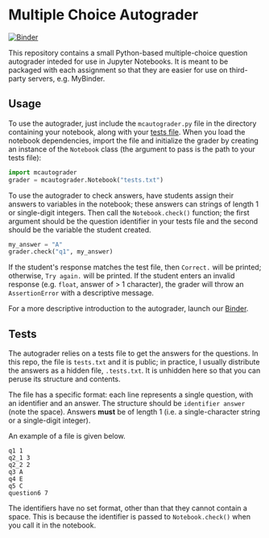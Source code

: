 # Multiple Choice Autograder

[![Binder](https://mybinder.org/badge_logo.svg)](https://mybinder.org/v2/gh/chrispyles/mcautograder/master?filepath=mcautograder-demo.ipynb)

This repository contains a small Python-based multiple-choice question autograder inteded for use in Jupyter Notebooks. It is meant to be packaged with each assignment so that they are easier for use on third-party servers, e.g. MyBinder.

## Usage

To use the autograder, just include the `mcautograder.py` file in the directory containing your notebook, along with your [tests file](#tests). When you load the notebook dependencies, import the file and initialize the grader by creating an instance of the `Notebook` class (the argument to pass is the path to your tests file):

```python
import mcautograder
grader = mcautograder.Notebook("tests.txt")
```

To use the autograder to check answers, have students assign their answers to variables in the notebook; these answers can strings of length 1 or single-digit integers. Then call the `Notebook.check()` function; the first argument should be the question identifier in your tests file and the second should be the variable the student created.

```python
my_answer = "A"
grader.check("q1", my_answer)
```

If the student's response matches the test file, then `Correct.` will be printed; otherwise, `Try again.` will be printed. If the student enters an invalid response (e.g. `float`, answer of > 1 character), the grader will throw an `AssertionError` with a descriptive message.

For a more descriptive introduction to the autograder, launch our [Binder](https://mybinder.org/v2/gh/chrispyles/mcautograder/master?filepath=mcautograder-demo.ipynb).

<div id="tests"></div>

## Tests

The autograder relies on a tests file to get the answers for the questions. In this repo, the file is `tests.txt` and it is public; in practice, I usually distribute the answers as a hidden file, `.tests.txt`. It is unhidden here so that you can peruse its structure and contents.

The file has a specific format: each line represents a single question, with an identifier and an answer. The structure should be `identifier answer` (note the space). Answers **must** be of length 1 (i.e. a single-character string or a single-digit integer).

An example of a file is given below.

```
q1 1
q2_1 3
q2_2 2
q3 A
q4 E
q5 C
question6 7
```

The identifiers have no set format, other than that they cannot contain a space. This is because the identifier is passed to `Notebook.check()` when you call it in the notebook.